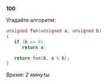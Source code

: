 **100**

Угадайте алгоритм:

```c
unsigned fun(unsigned a, unsigned b)
{
   if (b == 0)
      return a;

   return fun(b, a % b);
}
```

_Время: 2 минуты_
